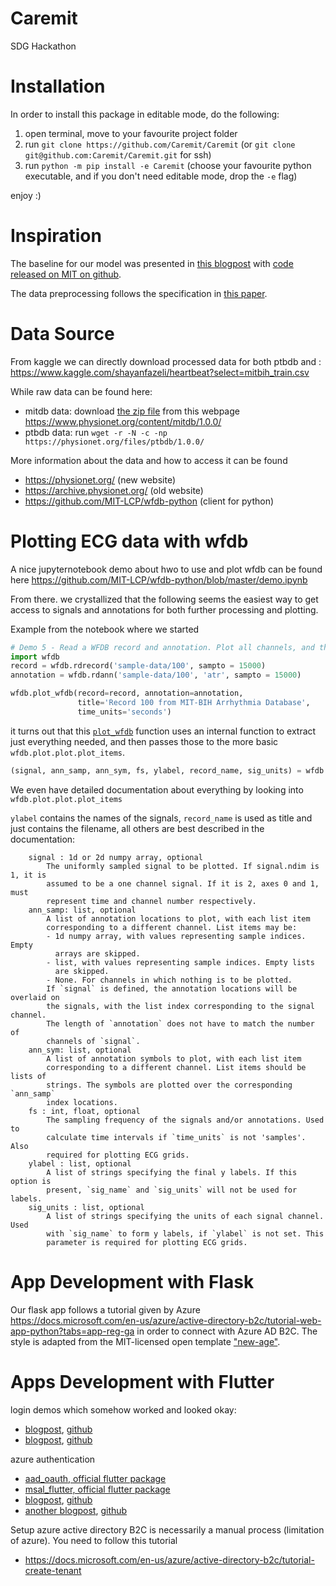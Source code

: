 # Caremit
SDG Hackathon

# Installation

In order to install this package in editable mode, do the following:
1. open terminal, move to your favourite project folder
2. run `git clone https://github.com/Caremit/Caremit` (or `git clone git@github.com:Caremit/Caremit.git` for ssh)
3. run `python -m pip install -e Caremit` (choose your favourite python executable, and if you don't need editable mode, drop the `-e` flag)

enjoy :)


# Inspiration

The baseline for our model was presented in [this blogpost](https://medium.com/@CVxTz/heartbeat-classification-detecting-abnormal-heartbeats-and-heart-diseases-from-ecgs-913449c2665) with [code released on MIT on github](https://github.com/CVxTz/ECG_Heartbeat_Classification).

The data preprocessing follows the specification in [this paper](https://arxiv.org/pdf/1805.00794.pdf).


# Data Source

From kaggle we can directly download processed data for both ptbdb and :
https://www.kaggle.com/shayanfazeli/heartbeat?select=mitbih_train.csv

While raw data can be found here:
- mitdb data: download [the zip file](https://storage.googleapis.com/mitdb-1.0.0.physionet.org/mit-bih-arrhythmia-database-1.0.0.zip) from this webpage https://www.physionet.org/content/mitdb/1.0.0/ 
- ptbdb data: run `wget -r -N -c -np https://physionet.org/files/ptbdb/1.0.0/`

More information about the data and how to access it can be found
- https://physionet.org/ (new website)
- https://archive.physionet.org/ (old website)
- https://github.com/MIT-LCP/wfdb-python (client for python)


# Plotting ECG data with wfdb

A nice jupyternotebook demo about hwo to use and plot wfdb can be found here https://github.com/MIT-LCP/wfdb-python/blob/master/demo.ipynb

From there. we crystallized that the following seems the easiest way to get access to signals and annotations for both further processing and plotting.

Example from the notebook where we started
```python
# Demo 5 - Read a WFDB record and annotation. Plot all channels, and the annotation on top of channel 0.
import wfdb
record = wfdb.rdrecord('sample-data/100', sampto = 15000)
annotation = wfdb.rdann('sample-data/100', 'atr', sampto = 15000)

wfdb.plot_wfdb(record=record, annotation=annotation,
               title='Record 100 from MIT-BIH Arrhythmia Database',
               time_units='seconds')
```

it turns out that this [`plot_wfdb`](https://github.com/MIT-LCP/wfdb-python/blob/8269d411513d41370931d62abaf8bbc56053cc2a/wfdb/plot/plot.py#L632-L642) function uses an internal function to extract just everything needed, and then passes those to the more basic `wfdb.plot.plot.plot_items`.

```python
(signal, ann_samp, ann_sym, fs, ylabel, record_name, sig_units) = wfdb.plot.plot.get_wfdb_plot_items(record, annotation, True)
```
We even have detailed documentation about everything by looking into `wfdb.plot.plot.plot_items`

`ylabel` contains the names of the signals, `record_name` is used as title and just contains the filename, all others are best described in the documentation:
```
    signal : 1d or 2d numpy array, optional
        The uniformly sampled signal to be plotted. If signal.ndim is 1, it is
        assumed to be a one channel signal. If it is 2, axes 0 and 1, must
        represent time and channel number respectively.
    ann_samp: list, optional
        A list of annotation locations to plot, with each list item
        corresponding to a different channel. List items may be:
        - 1d numpy array, with values representing sample indices. Empty
          arrays are skipped.
        - list, with values representing sample indices. Empty lists
          are skipped.
        - None. For channels in which nothing is to be plotted.
        If `signal` is defined, the annotation locations will be overlaid on
        the signals, with the list index corresponding to the signal channel.
        The length of `annotation` does not have to match the number of
        channels of `signal`.
    ann_sym: list, optional
        A list of annotation symbols to plot, with each list item
        corresponding to a different channel. List items should be lists of
        strings. The symbols are plotted over the corresponding `ann_samp`
        index locations.
    fs : int, float, optional
        The sampling frequency of the signals and/or annotations. Used to
        calculate time intervals if `time_units` is not 'samples'. Also
        required for plotting ECG grids.
    ylabel : list, optional
        A list of strings specifying the final y labels. If this option is
        present, `sig_name` and `sig_units` will not be used for labels.
    sig_units : list, optional
        A list of strings specifying the units of each signal channel. Used
        with `sig_name` to form y labels, if `ylabel` is not set. This
        parameter is required for plotting ECG grids.
```

# App Development with Flask

Our flask app follows a tutorial given by Azure https://docs.microsoft.com/en-us/azure/active-directory-b2c/tutorial-web-app-python?tabs=app-reg-ga in order to connect with Azure AD B2C. The style is adapted from the MIT-licensed open template ["new-age"](https://startbootstrap.com/theme/new-age).

# Apps Development with Flutter

login demos which somehow worked and looked okay:
- [blogpost](https://levelup.gitconnected.com/login-page-ui-in-flutter-65210e7a6c90), [github](https://github.com/yogitakumar/logindemo)
- [blogpost](https://codesource.io/build-a-simple-login-page-and-dashboard-with-flutter/), [github](https://github.com/ariefsn/simple_login_page)

azure authentication
- [aad_oauth, official flutter package](https://pub.dev/packages/aad_oauth)
- [msal_flutter, official flutter package](https://pub.dev/packages/msal_flutter)
- [blogpost](https://www.detroitdave.dev/2020/04/simple-azure-b2c-flutter.html), [github](https://github.com/dwhiteddsoft/flutter-azure-b2c-appauth)
- [another blogpost](https://medium.com/flutter-community/flutter-azure-authentication-with-ad-b2c-8b76c81dd48e), [github](https://github.com/WJayesh/prod_app)


Setup azure active directory B2C is necessarily a manual process (limitation of azure). You need to follow this tutorial
- https://docs.microsoft.com/en-us/azure/active-directory-b2c/tutorial-create-tenant